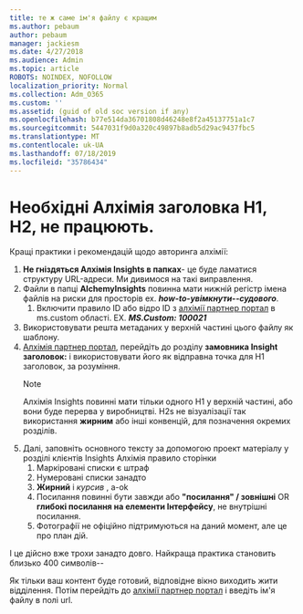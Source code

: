 ```yaml
---
title: те ж саме ім'я файлу є кращим
ms.author: pebaum
author: pebaum
manager: jackiesm
ms.date: 4/27/2018
ms.audience: Admin
ms.topic: article
ROBOTS: NOINDEX, NOFOLLOW
localization_priority: Normal
ms.collection: Adm_O365
ms.custom: ''
ms.assetid: (guid of old soc version if any)
ms.openlocfilehash: b77e514da36701808d46248e8f2a45137751a1c7
ms.sourcegitcommit: 5447031f9d0a320c49897b8adb5d29ac9437fbc5
ms.translationtype: MT
ms.contentlocale: uk-UA
ms.lasthandoff: 07/18/2019
ms.locfileid: "35786434"
---
```

# <a name="required-alchemy-header-h1-h2s-dont-work"></a>Необхідні Алхімія заголовка H1, H2, не працюють.
Кращі практики і рекомендацій щодо авторинга алхімії:

1. **Не гніздяться Алхімія Insights в папках**- це буде ламатися структуру URL-адреси. Ми дивимося на такі виправлення.
1. Файли в папці **AlchemyInsights** повинна мати нижній регістр імена файлів на риски для просторів ex. ***how-to-увімкнути--судового***.
    1. Включити правило ID або відро ID з [алхімії партнер портал](https://alchemyportal.azurewebsites.net) в ms.custom області. EX. ***MS.Custom: 100021***
1. Використовувати решта метаданих у верхній частині цього файлу як шаблону.
1. [Алхімія партнер портал](https://alchemyportal.azurewebsites.net), перейдіть до розділу **замовника Insight заголовок:** і використовувати його як відправна точка для H1 заголовок, за розуміння. 
    > [!NOTE]
    > Алхімія Insights повинні мати тільки одного H1 у верхній частині, або вони буде перерва у виробництві. H2s не візуалізації так використання **жирним** або інші конвенцій, для позначення окремих розділів.
1. Далі, заповніть основного тексту за допомогою проект матеріалу у розділі клієнтів Insights Алхімія правило сторінки
    1. Маркіровані списки є штраф
    1. Нумеровані списки занадто
    1. **Жирний** і *курсив* , a-ok
    1. Посилання повинні бути завжди або **"посилання" / зовнішні** OR **глибокі посилання на елементи Інтерфейсу**, не внутрішні посилання.
    1. Фотографії не офіційно підтримуються на даний момент, але це про план дій.

І це дійсно вже трохи занадто довго. Найкраща практика становить близько 400 символів--

Як тільки ваш контент буде готовий, відповідне вікно виходить жити відділення. Потім перейдіть до [алхімії партнер портал](https://alchemyportal.azurewebsites.net) і введіть ім'я файлу в полі url. 


